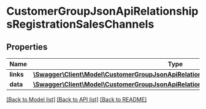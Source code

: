 # CustomerGroupJsonApiRelationshipsRegistrationSalesChannels

## Properties
Name | Type | Description | Notes
------------ | ------------- | ------------- | -------------
**links** | [**\Swagger\Client\Model\CustomerGroupJsonApiRelationshipsRegistrationSalesChannelsLinks**](CustomerGroupJsonApiRelationshipsRegistrationSalesChannelsLinks.md) |  | [optional] 
**data** | [**\Swagger\Client\Model\CustomerGroupJsonApiRelationshipsRegistrationSalesChannelsData[]**](CustomerGroupJsonApiRelationshipsRegistrationSalesChannelsData.md) |  | [optional] 

[[Back to Model list]](../../README.md#documentation-for-models) [[Back to API list]](../../README.md#documentation-for-api-endpoints) [[Back to README]](../../README.md)

